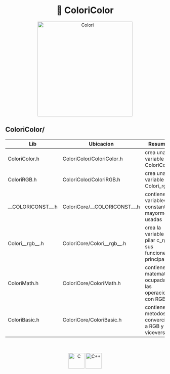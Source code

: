 <div align="center" >
<h1> 🎨 ColoriColor </h1>
  <a href= #><img src="https://i.ibb.co/QjMZfzd/presentacion.png" alt="Colori" width="300"></a></div>
     
## ColoriColor/
Lib | Ubicacion | Resumen 
  --- | --- | ---
  ColoriColor.h |ColoriColor/ColoriColor.h | crea una variable ColoriColor  
  ColoriRGB.h | ColoriColor/ColoriRGB.h | crea una variable Colori_rgb  
  \_\_COLORICONST\_\_.h | ColoriCore/\_\_COLORICONST\_\_.h | contiene las variables constantes mayormente usadas  
  Colori\_\_rgb\_\_.h | ColoriCore/Colori\_\_rgb\_\_.h | crea la variable pilar c_rgb y sus funciones principales  
  ColoriMath.h | ColoriCore/ColoriMath.h | contiene la matematica ocupada en las operaciones con RGB  
  ColoriBasic.h | ColoriCore/ColoriBasic.h | contiene los metodos de convercion a RGB y viceversa  
  
  <div align="center" >
  <br/><br/>
  <a href="https://github.com/NekoShooter?tab=repositories&q=c&type=&language="><img src="https://i.ibb.co/1Q10GFX/C.png" alt="C" width='50'></a>
  <a href="https://github.com/NekoShooter?tab=repositories&q=cpp&type=&language="><img src="https://i.ibb.co/hd3yP7D/C.png" alt="C++" width='50'></a>
</div>